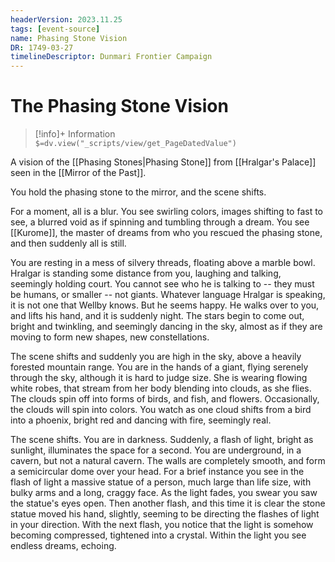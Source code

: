 ```yaml
---
headerVersion: 2023.11.25
tags: [event-source]
name: Phasing Stone Vision
DR: 1749-03-27
timelineDescriptor: Dunmari Frontier Campaign
---
```

# The Phasing Stone Vision
>[!info]+ Information  
> `$=dv.view("_scripts/view/get_PageDatedValue")`

A vision of the [[Phasing Stones|Phasing Stone]] from [[Hralgar's Palace]] seen in the [[Mirror of the Past]].

You hold the phasing stone to the mirror, and the scene shifts.

For a moment, all is a blur. You see swirling colors, images shifting to fast to see, a blurred void as if spinning and tumbling through a dream. You see [[Kurome]], the master of dreams from who you rescued the phasing stone, and then suddenly all is still.

You are resting in a mess of silvery threads, floating above a marble bowl. Hralgar is standing some distance from you, laughing and talking, seemingly holding court. You cannot see who he is talking to -- they must be humans, or smaller -- not giants. Whatever language Hralgar is speaking, it is not one that Wellby knows. But he seems happy. He walks over to you, and lifts his hand, and it is suddenly night. The stars begin to come out, bright and twinkling, and seemingly dancing in the sky, almost as if they are moving to form new shapes, new constellations. 

The scene shifts and suddenly you are high in the sky, above a heavily forested mountain range. You are in the hands of a giant, flying serenely through the sky, although it is hard to judge size. She is wearing flowing white robes, that stream from her body blending into clouds, as she flies. The clouds spin off into forms of birds, and fish, and flowers. Occasionally, the clouds will spin into colors. You watch as one cloud shifts from a bird into a phoenix, bright red and dancing with fire, seemingly real. 

The scene shifts. You are in darkness. Suddenly, a flash of light, bright as sunlight, illuminates the space for a second. You are underground, in a cavern, but not a natural cavern. The walls are completely smooth, and form a semicircular dome over your head. For a brief instance you see in the flash of light a massive statue of a person, much large than life size, with bulky arms and a long, craggy face. As the light fades, you swear you saw the statue's eyes open. Then another flash, and this time it is clear the stone statue moved his hand, slightly, seeming to be directing the flashes of light in your direction. With the next flash, you notice that the light is somehow becoming compressed, tightened into a crystal. Within the light you see endless dreams, echoing. 